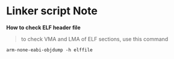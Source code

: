 # Linker script Note
**How to check ELF header file**
> to check VMA and LMA of ELF sections, use this command
```
arm-none-eabi-objdump -h elffile
```
